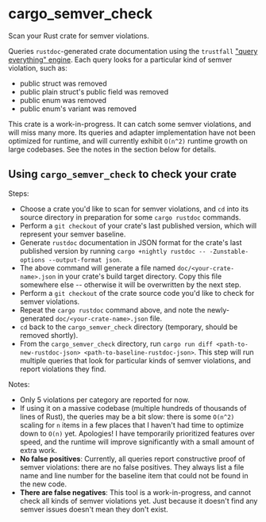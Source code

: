 # cargo_semver_check
Scan your Rust crate for semver violations.

Queries `rustdoc`-generated crate documentation using the `trustfall`
["query everything" engine](https://github.com/obi1kenobi/trustfall).
Each query looks for a particular kind of semver violation, such as:
- public struct was removed
- public plain struct's public field was removed
- public enum was removed
- public enum's variant was removed

This crate is a work-in-progress. It can catch some semver violations, and will miss many more.
Its queries and adapter implementation have not been optimized for runtime,
and will currently exhibit `O(n^2)` runtime growth on large codebases.
See the notes in the section below for details.

## Using `cargo_semver_check` to check your crate

Steps:
- Choose a crate you'd like to scan for semver violations, and `cd` into its source directory
  in preparation for some `cargo rustdoc` commands.
- Perform a `git checkout` of your crate's last published version,
  which will represent your semver baseline.
- Generate `rustdoc` documentation in JSON format for the crate's last published version
  by running `cargo +nightly rustdoc -- -Zunstable-options --output-format json`.
- The above command will generate a file named `doc/<your-crate-name>.json` in your crate's
  build target directory. Copy this file somewhere else -- otherwise it will be overwritten
  by the next step.
- Perform a `git checkout` of the crate source code you'd like to check for semver violations.
- Repeat the `cargo rustdoc` command above, and note
  the newly-generated `doc/<your-crate-name>.json` file.
- `cd` back to the `cargo_semver_check` directory (temporary, should be removed shortly).
- From the `cargo_semver_check` directory,
  run `cargo run diff <path-to-new-rustdoc-json> <path-to-baseline-rustdoc-json>`.
  This step will run multiple queries that look for particular kinds of semver violations,
  and report violations they find.

Notes:
- Only 5 violations per category are reported for now.
- If using it on a massive codebase (multiple hundreds of thousands of lines of Rust),
  the queries may be a bit slow: there is some `O(n^2)` scaling for `n` items in a few places that
  I haven't had time to optimize down to `O(n)` yet. Apologies! I have temporarily prioritized
  features over speed, and the runtime will improve significantly with a small amount of extra work.
- **No false positives**: Currently, all queries report constructive proof of semver violations:
  there are no false positives. They always list a file name and line number for the baseline item
  that could not be found in the new code.
- **There are false negatives**: This tool is a work-in-progress, and cannot check all kinds of
  semver violations yet. Just because it doesn't find any semver issues doesn't mean
  they don't exist.
